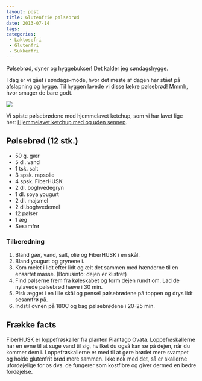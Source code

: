 ```yaml
---
layout: post
title: Glutenfrie pølsebrød
date: 2013-07-14
tags:
categories:
 - Laktosefri
 - Glutenfri
 - Sukkerfri
---
```


Pølsebrød, dyner og hyggebukser! Det kalder jeg søndagshygge.

I dag er vi gået i søndags-mode, hvor det meste af dagen har stået på afslapning
og hygge. Til hyggen lavede vi disse lækre pølsebrød! Mmmh, hvor smager de bare
godt.

[ ![](http://3.bp.blogspot.com/-q93YgStJQlo/UeMMafmSVEI/AAAAAAAABAc/PqIdL00Yx3E/s1600/P%C3%B8lsebr%C3%B8d.jpg) ](http://3.bp.blogspot.com/-q93YgStJQlo/UeMMafmSVEI/AAAAAAAABAc/PqIdL00Yx3E/s1600/P%C3%B8lsebr%C3%B8d.jpg)


Vi spiste pølsebrødene med hjemmelavet ketchup, som vi har lavet lige
her: [Hjemmelavet ketchup med og uden sennep](TODO).

## Pølsebrød (12 stk.)
- 50 g. gær
- 5 dl. vand
- 1 tsk. salt
- 3 spsk. rapsolie
- 4 spsk. FiberHUSK
- 2 dl. boghvedegryn
- 1 dl. soya yougurt
- 2 dl. majsmel
- 2 dl.boghvedemel
- 12 pølser
- 1 æg
- Sesamfrø

### Tilberedning
1. Bland gær, vand, salt, olie og FiberHUSK i en skål.
2. Bland yougurt og grynene i.
3. Kom melet i lidt efter lidt og ælt det sammen med hænderne til en ensartet
   masse. (Bonusinfo: dejen er klistret)
4. Find pølserne frem fra køleskabet og form dejen rundt om. Lad de nylavede
   pølsebrød hæve i 30 min.
5. Pisk ægget i en lille skål og pensél pølsebrødene på toppen og drys lidt
   sesamfrø på.
6. Indstil ovnen på 180C og bag pølsebrødene i 20-25 min.

## Frække facts
FiberHUSK er loppefrøskaller fra planten Plantago Ovata. Loppefrøskallerne har
en evne til at suge vand til sig, hvilket du også kan se på dejen, når du kommer
dem i. Loppefrøskallerne er med til at gøre brødet mere svampet og holde
glutenfrit brød mere sammen. Ikke nok med det, så er skallerne ufordøjelige for
os dvs. de fungerer som kostfibre og giver dermed en bedre fordøjelse. 
